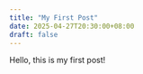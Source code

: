 ```yaml
---
title: "My First Post"
date: 2025-04-27T20:30:00+08:00
draft: false
---
```


Hello, this is my first post!


